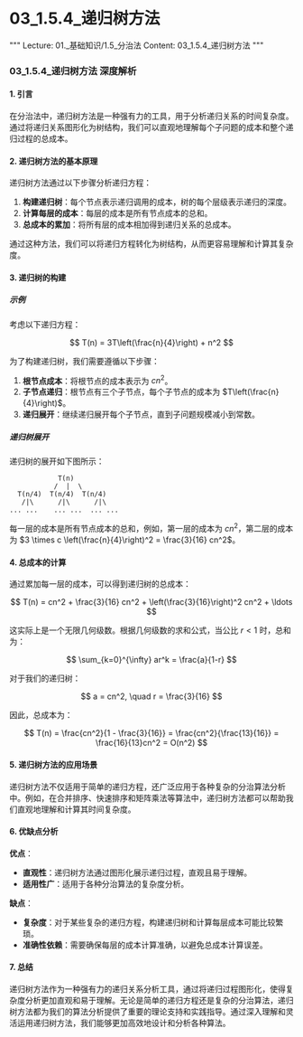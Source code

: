 # 03_1.5.4_递归树方法

"""
Lecture: 01._基础知识/1.5_分治法
Content: 03_1.5.4_递归树方法
"""

### 03_1.5.4_递归树方法 深度解析

#### 1. 引言

在分治法中，递归树方法是一种强有力的工具，用于分析递归关系的时间复杂度。通过将递归关系图形化为树结构，我们可以直观地理解每个子问题的成本和整个递归过程的总成本。

#### 2. 递归树方法的基本原理

递归树方法通过以下步骤分析递归方程：

1. **构建递归树**：每个节点表示递归调用的成本，树的每个层级表示递归的深度。
2. **计算每层的成本**：每层的成本是所有节点成本的总和。
3. **总成本的累加**：将所有层的成本相加得到递归关系的总成本。

通过这种方法，我们可以将递归方程转化为树结构，从而更容易理解和计算其复杂度。

#### 3. 递归树的构建

##### 示例

考虑以下递归方程：

$$
T(n) = 3T\left(\frac{n}{4}\right) + n^2
$$

为了构建递归树，我们需要遵循以下步骤：

1. **根节点成本**：将根节点的成本表示为 $cn^2$。
2. **子节点递归**：根节点有三个子节点，每个子节点的成本为 $T\left(\frac{n}{4}\right)$。
3. **递归展开**：继续递归展开每个子节点，直到子问题规模减小到常数。

##### 递归树展开

递归树的展开如下图所示：

```
            T(n)
           /  |  \
  T(n/4)  T(n/4)  T(n/4)
   /|\      /|\      /|\
... ...    ... ...  ... ...
```

每一层的成本是所有节点成本的总和，例如，第一层的成本为 $cn^2$，第二层的成本为 $3 \times c \left(\frac{n}{4}\right)^2 = \frac{3}{16} cn^2$。

#### 4. 总成本的计算

通过累加每一层的成本，可以得到递归树的总成本：

$$
T(n) = cn^2 + \frac{3}{16} cn^2 + \left(\frac{3}{16}\right)^2 cn^2 + \ldots
$$

这实际上是一个无限几何级数。根据几何级数的求和公式，当公比 $r < 1$ 时，总和为：

$$
\sum_{k=0}^{\infty} ar^k = \frac{a}{1-r}
$$

对于我们的递归树：

$$
a = cn^2, \quad r = \frac{3}{16}
$$

因此，总成本为：

$$
T(n) = \frac{cn^2}{1 - \frac{3}{16}} = \frac{cn^2}{\frac{13}{16}} = \frac{16}{13}cn^2 = O(n^2)
$$

#### 5. 递归树方法的应用场景

递归树方法不仅适用于简单的递归方程，还广泛应用于各种复杂的分治算法分析中。例如，在合并排序、快速排序和矩阵乘法等算法中，递归树方法都可以帮助我们直观地理解和计算其时间复杂度。

#### 6. 优缺点分析

**优点**：
- **直观性**：递归树方法通过图形化展示递归过程，直观且易于理解。
- **适用性广**：适用于各种分治算法的复杂度分析。

**缺点**：
- **复杂度**：对于某些复杂的递归方程，构建递归树和计算每层成本可能比较繁琐。
- **准确性依赖**：需要确保每层的成本计算准确，以避免总成本计算误差。

#### 7. 总结

递归树方法作为一种强有力的递归关系分析工具，通过将递归过程图形化，使得复杂度分析更加直观和易于理解。无论是简单的递归方程还是复杂的分治算法，递归树方法都为我们的算法分析提供了重要的理论支持和实践指导。通过深入理解和灵活运用递归树方法，我们能够更加高效地设计和分析各种算法。